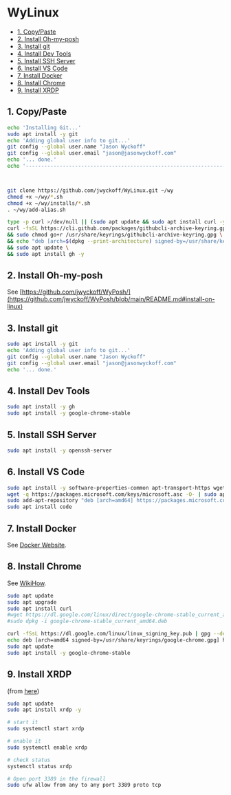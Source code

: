 # WyLinux <!-- omit in toc -->

- [1. Copy/Paste](#1-copypaste)
- [2. Install Oh-my-posh](#2-install-oh-my-posh)
- [3. Install git](#3-install-git)
- [4. Install Dev Tools](#4-install-dev-tools)
- [5. Install SSH Server](#5-install-ssh-server)
- [6. Install VS Code](#6-install-vs-code)
- [7. Install Docker](#7-install-docker)
- [8. Install Chrome](#8-install-chrome)
- [9. Install XRDP](#9-install-xrdp)



## 1. Copy/Paste
``` bash
echo 'Installing Git...'
sudo apt install -y git
echo 'Adding global user info to git...'
git config --global user.name "Jason Wyckoff"
git config --global user.email "jason@jasonwyckoff.com"
echo '... done.'
echo '-------------------------------------------------------------------'



git clone https://github.com/jwyckoff/WyLinux.git ~/wy
chmod +x ~/wy/*.sh
chmod +x ~/wy/installs/*.sh
. ~/wy/add-alias.sh

```

``` bash
type -p curl >/dev/null || (sudo apt update && sudo apt install curl -y)
curl -fsSL https://cli.github.com/packages/githubcli-archive-keyring.gpg | sudo dd of=/usr/share/keyrings/githubcli-archive-keyring.gpg \
&& sudo chmod go+r /usr/share/keyrings/githubcli-archive-keyring.gpg \
&& echo "deb [arch=$(dpkg --print-architecture) signed-by=/usr/share/keyrings/githubcli-archive-keyring.gpg] https://cli.github.com/packages stable main" | sudo tee /etc/apt/sources.list.d/github-cli.list > /dev/null \
&& sudo apt update \
&& sudo apt install gh -y
```

## 2. Install Oh-my-posh

See [https://github.com/jwyckoff/WyPosh/](https://github.com/jwyckoff/WyPosh/blob/main/README.md#install-on-linux)

## 3. Install git

``` bash
sudo apt install -y git
echo 'Adding global user info to git...'
git config --global user.name "Jason Wyckoff"
git config --global user.email "jason@jasonwyckoff.com"
echo '... done.'
```
## 4. Install Dev Tools

``` bash
sudo apt install -y gh
sudo apt install -y google-chrome-stable
```

## 5. Install SSH Server

``` bash
sudo apt install -y openssh-server
```

## 6. Install VS Code

``` bash
sudo apt install -y software-properties-common apt-transport-https wget
wget -q https://packages.microsoft.com/keys/microsoft.asc -O- | sudo apt-key add -
sudo add-apt-repository "deb [arch=amd64] https://packages.microsoft.com/repos/vscode stable main"
sudo apt install code
```

## 7. Install Docker

See [Docker Website](https://docs.docker.com/engine/install/ubuntu/#set-up-the-repository).

## 8. Install Chrome

See [WikiHow](https://www.wikihow.com/Install-Google-Chrome-Using-Terminal-on-Linux).

``` bash
sudo apt update
sudo apt upgrade
sudo apt install curl
#wget https://dl.google.com/linux/direct/google-chrome-stable_current_amd64.deb
#sudo dpkg -i google-chrome-stable_current_amd64.deb

curl -fSsL https://dl.google.com/linux/linux_signing_key.pub | gpg --dearmor | sudo tee /usr/share/keyrings/google-chrome.gpg > /dev/null
echo deb [arch=amd64 signed-by=/usr/share/keyrings/google-chrome.gpg] http://dl.google.com/linux/chrome/deb/ stable main | sudo tee /etc/apt/sources.list.d/google-chrome.list
sudo apt update
sudo apt install -y google-chrome-stable

```


## 9. Install XRDP
(from [here](https://linux.how2shout.com/ubuntu-22-04-remote-desktop-access-from-windows-11-or-10/#:~:text=Connect%20Ubuntu%2022.,-o4%20remotely%20using&text=There%20type%20%E2%80%9CRemote%20Desktop%20Connection,on%20the%20%E2%80%9CConnect%E2%80%9D%20button.))
``` bash
sudo apt update
sudo apt install xrdp -y

# start it
sudo systemctl start xrdp

# enable it
sudo systemctl enable xrdp

# check status
systemctl status xrdp

# Open port 3389 in the firewall
sudo ufw allow from any to any port 3389 proto tcp

```
